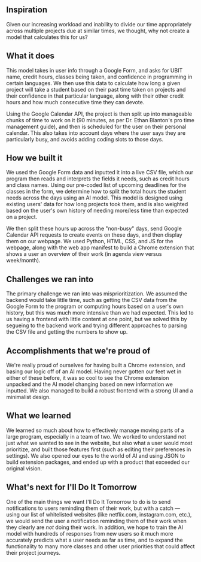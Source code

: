## Inspiration

Given our increasing workload and inability to divide our time appropriately across multiple projects due at similar times, we thought, why not create a model that calculates this for us?

## What it does

This model takes in user info through a Google Form, and asks for UBIT name, credit hours, classes being taken, and confidence in programming in certain languages. We then use this data to calculate how long a given project will take a student based on their past time taken on projects and their confidence in that particular language, along with their other credit hours and how much consecutive time they can devote.

Using the Google Calendar API, the project is then split up into manageable chunks of time to work on it (90 minutes, as per Dr. Ethan Blanton's pro time management guide), and then is scheduled for the user on their personal calendar. This also takes into account days where the user says they are particularly busy, and avoids adding coding slots to those days.

## How we built it

We used the Google Form data and inputted it into a live CSV file, which our program then reads and interprets the fields it needs, such as credit hours and class names. Using our pre-coded list of upcoming deadlines for the classes in the form, we determine how to split the total hours the student needs across the days using an AI model. This model is designed using existing users' data for how long projects took them, and is also weighted based on the user's own history of needing more/less time than expected on a project.

We then split these hours up across the "non-busy" days, send Google Calendar API requests to create events on these days, and then display them on our webpage. We used Python, HTML, CSS, and JS for the webpage, along with the web app manifest to build a Chrome extension that shows a user an overview of their work (in agenda view versus week/month).

## Challenges we ran into

The primary challenge we ran into was misprioritization. We assumed the backend would take little time, such as getting the CSV data from the Google Form to the program or computing hours based on a user's own history, but this was much more intensive than we had expected. This led to us having a frontend with little content at one point, but we solved this by segueing to the backend work and trying different approaches to parsing the CSV file and getting the numbers to show up.

## Accomplishments that we're proud of

We're really proud of ourselves for having built a Chrome extension, and basing our logic off of an AI model. Having never gotten our feet wet in either of these before, it was so cool to see the Chrome extension unpacked and the AI model changing based on new information we inputted. We also managed to build a robust frontend with a strong UI and a minimalist design.

## What we learned

We learned so much about how to effectively manage moving parts of a large program, especially in a team of two. We worked to understand not just what we wanted to see in the website, but also what a user would most prioritize, and built those features first (such as editing their preferences in settings). We also opened our eyes to the world of AI and using JSON to build extension packages, and ended up with a product that exceeded our original vision.

## What's next for I'll Do It Tomorrow

One of the main things we want I'll Do It Tomorrow to do is to send notifications to users reminding them of their work, but with a catch — using our list of whitelisted websites (like netflix.com, instagram.com, etc.), we would send the user a notification reminding them of their work when they clearly are _not_ doing their work. In addition, we hope to train the AI model with hundreds of responses from new users so it much more accurately predicts what a user needs as far as time, and to expand the functionality to many more classes and other user priorities that could affect their project journeys.

